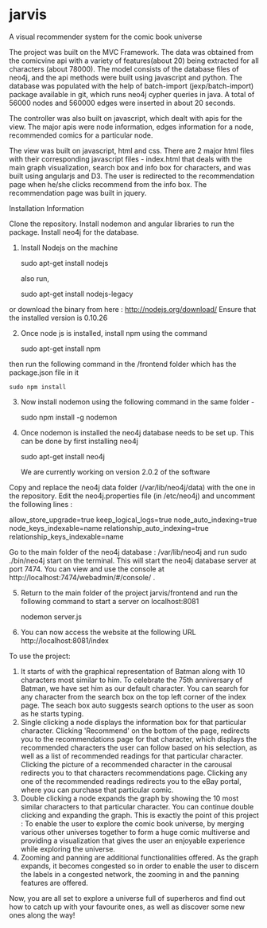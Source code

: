 jarvis
======

A visual recommender system for the comic book universe

The project was built on the MVC Framework. The data was obtained from the comicvine api with a variety of features(about 20) being extracted for all characters (about 78000). The model consists of the database files of neo4j, and the api methods were built using javascript and python. The database was populated with the help of batch-import (jexp/batch-import) package available in git, which runs neo4j cypher queries in java. A total of 56000 nodes and 560000 edges were inserted in about 20 seconds. 

The controller was also built on javascript, which dealt with apis for the view. The major apis were node information, edges information for a node, recommended comics for a particular node. 

The view was built on javascript, html and css. There are 2 major html files with their corresponding javascript files - index.html that deals with the main graph visualization, search box and info box for characters, and was built using angularjs and D3. The user is redirected to the recommendation page when he/she clicks recommend from the info box. The recommendation page was built in jquery.

Installation Information

Clone the repository. Install nodemon and angular libraries to run the package. Install neo4j for the database. 

1) Install Nodejs on the machine
	
	sudo apt-get install nodejs

	also run,

	sudo apt-get install nodejs-legacy

or download the binary from here : http://nodejs.org/download/ Ensure that the installed version is 0.10.26

2) Once node js is installed, install npm using the command 

	sudo apt-get install npm

 then run the following command in the /frontend folder which has the package.json file in it

	sudo npm install 

3) Now install nodemon using the following command in the same folder -

	sudo npm install -g nodemon


4) Once nodemon is installed the neo4j database needs to be set up. This can be done by first installing neo4j 

	sudo apt-get install neo4j

	We are currently working on version 2.0.2 of the software

Copy and replace the neo4j data folder (/var/lib/neo4j/data) with the one in the repository. Edit the neo4j.properties file (in /etc/neo4j) and uncomment the following lines : 

allow_store_upgrade=true
keep_logical_logs=true
node_auto_indexing=true
node_keys_indexable=name
relationship_auto_indexing=true
relationship_keys_indexable=name

Go to the main folder of the neo4j database : /var/lib/neo4j and run sudo ./bin/neo4j start on the terminal. This will start the neo4j database server at port 7474. You can view and use the console at http://localhost:7474/webadmin/#/console/ . 

5) Return to the main folder of the project jarvis/frontend and run the following command to start a server on localhost:8081

	nodemon server.js

6) You can now access the website at the following URL http://localhost:8081/index

To use the project:

1. It starts of with the graphical representation of Batman along with 10 characters most similar to him. To celebrate the 75th anniversary of Batman, we have set him as our default character. You can search for any character from the search box on the top left corner of the index page. The seach box auto suggests search options to the user as soon as he starts typing.
2. Single clicking a node displays the information box for that particular character. Clicking 'Recommend' on the bottom of the page, redirects you to the recommendations page for that character, which displays the recommended characters the user can follow based on his selection, as well as a list of recommended readings for that particular character. Clicking the picture of a recommended character in the carousal redirects you to that characters recommendations page. Clicking any one of the recommended readings redirects you to the eBay portal, where you can purchase that particular comic.
3. Double clicking a node expands the graph by showing the 10 most similar characters to that particular character. You can continue double clicking and expanding the graph. This is exactly the point of this project : To enable the user to explore the comic book universe, by merging various other universes together to form a huge comic multiverse and providing a visualization that gives the user an enjoyable experience while exploring the universe.
4. Zooming and panning are additional functionalities offered. As the graph expands, it becomes congested so in order to enable the user to discern the labels in a congested network, the zooming in and the panning features are offered.

Now, you are all set to explore a universe full of superheros and find out how to catch up with your favourite ones, as well as discover some new ones along the way!
